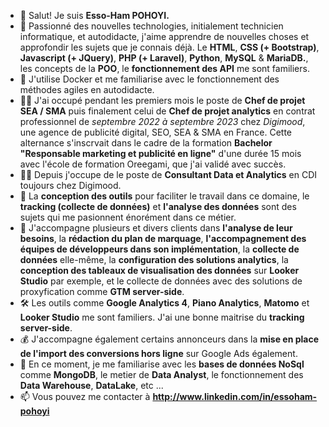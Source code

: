 - 👋 Salut! Je suis **Esso-Ham POHOYI.**
- 👀 Passionné des nouvelles technologies, initialement technicien informatique, et autodidacte, j'aime apprendre de nouvelles choses et approfondir les sujets que je connais déjà. Le **HTML**, **CSS (+ Bootstrap)**, **Javascript (+ JQuery)**, **PHP (+ Laravel)**, **Python**, **MySQL** & **MariaDB.**, les concepts de la **POO**, le **fonctionnement des API** me sont familiers.
- 🌱 J'utilise Docker et me familiarise avec le fonctionnement des méthodes agiles en autodidacte.
- 👨‍🏭 J'ai occupé pendant les premiers mois le poste de **Chef de projet SEA / SMA** puis finalement celui de **Chef de projet analytics** en contrat professionnel de *septembre 2022 à septembre 2023* chez *Digimood*, une agence de publicité digital, SEO, SEA & SMA en France. Cette alternance s'inscrvait dans le cadre de la formation **Bachelor "Responsable marketing et publicité en ligne"** d'une durée 15 mois avec l'école de formation Oreegami, que j'ai validé avec succès.
- 👨‍💻 Depuis j'occupe de le poste de **Consultant Data et Analytics** en CDI toujours chez Digimood.
- 🛄 La **conception des outils** pour faciliter le travail dans ce domaine, le **tracking (collecte de données)** et **l'analyse des données** sont des sujets qui me pasionnent énorément dans ce métier.
- 🚀 J'accompagne plusieurs et divers clients dans **l'analyse de leur besoins**, la **rédaction du plan de marquage**, **l'accompagnement des équipes de développeurs dans son implémentation**, la **collecte de données** elle-même, la **configuration des solutions analytics**, la **conception des tableaux de visualisation des données** sur **Looker Studio** par exemple, et le collecte de données avec des solutions de proxyfication comme **GTM server-side**.
- 🛠️ Les outils comme **Google Analytics 4**, **Piano Analytics**, **Matomo** et **Looker Studio** me sont familiers. J'ai une bonne maitrise du **tracking server-side**.
- 💰 J'accompagne également certains annonceurs dans la **mise en place de l'import des conversions hors ligne** sur Google Ads également.
- 📖 En ce moment, je me familiarise avec les **bases de données NoSql** comme **MongoDB**, le metier de **Data Analyst**, le fonctionnement des **Data Warehouse**, **DataLake**, etc ...
- 📫 Vous pouvez me contacter à **http://www.linkedin.com/in/essoham-pohoyi**

<!---
Esso-Ham/Esso-Ham is a ✨ special ✨ repository because its `README.md` (this file) appears on your GitHub profile.
You can click the Preview link to take a look at your changes.
--->
